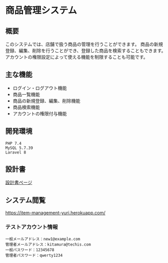 # 商品管理システム

## 概要
このシステムでは、店舗で扱う商品の管理を行うことができます。
商品の新規登録、編集、削除を行うことができ、登録した商品を検索することもできます。
アカウントの権限設定によって使える機能を制限することも可能です。

## 主な機能
- ログイン・ログアウト機能
- 商品一覧機能
- 商品の新規登録、編集、削除機能
- 商品検索機能
- アカウントの権限付与機能

## 開発環境
```
PHP 7.4
MySQL 5.7.39
Laravel 8

```
## 設計書
[設計書ページ](https://docs.google.com/spreadsheets/d/1XrabZNbvgaxKQfucC2LsCAG3xcDJ0kmy/edit#gid=985260754)

## システム閲覧
https://item-management-yuri.herokuapp.com/

### テストアカウント情報
```
一般メールアドレス：new1@example.com
管理者メールアドレス：kitamura@techis.com
一般パスワード：12345678
管理者パスワード：qwerty1234

```

